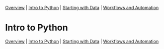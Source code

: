 [Overview](./10_overview.md) |
[Intro to Python](./11_python.md) |
[Starting with Data](./12_data.md) |
[Workflows and Automation](./13_workflows.md)

# Intro to Python

[Overview](./10_overview.md) |
[Intro to Python](./11_python.md) |
[Starting with Data](./12_data.md) |
[Workflows and Automation](./13_workflows.md)

